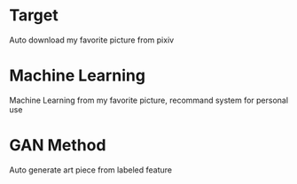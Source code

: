 # Target
Auto download my favorite picture from pixiv

# Machine Learning
Machine Learning from my favorite picture, recommand system for personal use

# GAN Method
Auto generate art piece from labeled feature